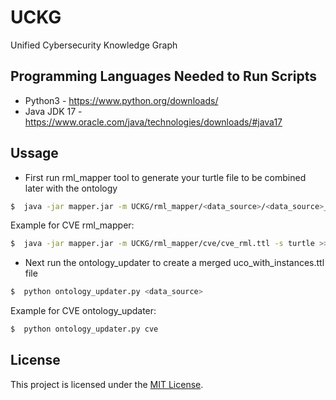 # UCKG
Unified Cybersecurity Knowledge Graph

## Programming Languages Needed to Run Scripts
* Python3 - https://www.python.org/downloads/
* Java JDK 17 - https://www.oracle.com/java/technologies/downloads/#java17

## Ussage
* First run rml_mapper tool to generate your turtle file to be combined later with the ontology
```bash
$  java -jar mapper.jar -m UCKG/rml_mapper/<data_source>/<data_source>_rml.ttl -s turtle >> ./<data_source>/out.ttl
```
Example for CVE rml_mapper:
```bash
$  java -jar mapper.jar -m UCKG/rml_mapper/cve/cve_rml.ttl -s turtle >> ./cve/out.ttl
```

* Next run the ontology_updater to create a merged uco_with_instances.ttl file
```bash
$  python ontology_updater.py <data_source>
```
Example for CVE ontology_updater:
```bash
$  python ontology_updater.py cve
```

## License

This project is licensed under the [MIT License](LICENSE.md).
